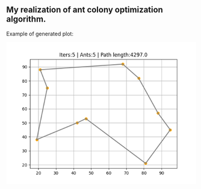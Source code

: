 ## My realization of ant colony optimization algorithm.
Example of generated plot:

![Plot](plots/ant_plot.png)
